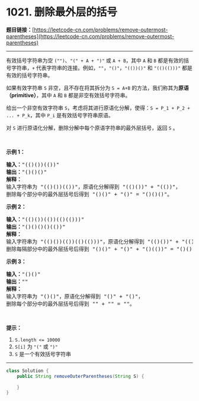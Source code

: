 # 1021. 删除最外层的括号

**题目链接：**[https://leetcode-cn.com/problems/remove-outermost-parentheses](https://leetcode-cn.com/problems/remove-outermost-parentheses)

---

<div class="content__1Y2H">
 <div class="notranslate">
  <p>有效括号字符串为空&nbsp;<code>("")</code>、<code>"(" + A + ")"</code>&nbsp;或&nbsp;<code>A + B</code>，其中&nbsp;<code>A</code> 和&nbsp;<code>B</code>&nbsp;都是有效的括号字符串，<code>+</code>&nbsp;代表字符串的连接。例如，<code>""</code>，<code>"()"</code>，<code>"(())()"</code>&nbsp;和&nbsp;<code>"(()(()))"</code>&nbsp;都是有效的括号字符串。</p> 
  <p>如果有效字符串&nbsp;<code>S</code>&nbsp;非空，且不存在将其拆分为&nbsp;<code>S = A+B</code>&nbsp;的方法，我们称其为<strong>原语（primitive）</strong>，其中&nbsp;<code>A</code> 和&nbsp;<code>B</code>&nbsp;都是非空有效括号字符串。</p> 
  <p>给出一个非空有效字符串&nbsp;<code>S</code>，考虑将其进行原语化分解，使得：<code>S = P_1 + P_2 + ... + P_k</code>，其中&nbsp;<code>P_i</code>&nbsp;是有效括号字符串原语。</p> 
  <p>对&nbsp;<code>S</code>&nbsp;进行原语化分解，删除分解中每个原语字符串的最外层括号，返回 <code>S</code>&nbsp;。</p> 
  <p>&nbsp;</p> 
  <p><strong>示例 1：</strong></p> 
  <pre class="language-text"><strong>输入：</strong>"(()())(())"
<strong>输出：</strong>"()()()"
<strong>解释：
</strong>输入字符串为 "(()())(())"，原语化分解得到 "(()())" + "(())"，
删除每个部分中的最外层括号后得到 "()()" + "()" = "()()()"。</pre> 
  <p><strong>示例 2：</strong></p> 
  <pre class="language-text"><strong>输入：</strong>"(()())(())(()(()))"
<strong>输出：</strong>"()()()()(())"
<strong>解释：</strong>
输入字符串为 "(()())(())(()(()))"，原语化分解得到 "(()())" + "(())" + "(()(()))"，
删除每隔部分中的最外层括号后得到 "()()" + "()" + "()(())" = "()()()()(())"。
</pre> 
  <p><strong>示例 3：</strong></p> 
  <pre class="language-text"><strong>输入：</strong>"()()"
<strong>输出：</strong>""
<strong>解释：</strong>
输入字符串为 "()()"，原语化分解得到 "()" + "()"，
删除每个部分中的最外层括号后得到 "" + "" = ""。
</pre> 
  <p>&nbsp;</p> 
  <p><strong>提示：</strong></p> 
  <ol> 
   <li><code>S.length &lt;= 10000</code></li> 
   <li><code>S[i]</code> 为&nbsp;<code>"("</code> 或&nbsp;<code>")"</code></li> 
   <li><code>S</code> 是一个有效括号字符串</li> 
  </ol> 
 </div>
</div>

---

```java
class Solution {
    public String removeOuterParentheses(String S) {
        
    }
}
```